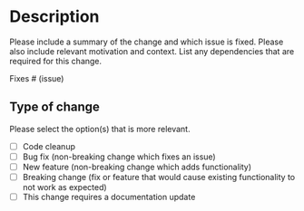 # Description

Please include a summary of the change and which issue is fixed. Please also include relevant motivation and context. List any dependencies that are required for this change.

Fixes # (issue)

## Type of change

Please select the option(s) that is more relevant.

- [ ] Code cleanup
- [ ] Bug fix (non-breaking change which fixes an issue)
- [ ] New feature (non-breaking change which adds functionality)
- [ ] Breaking change (fix or feature that would cause existing functionality to not work as expected)
- [ ] This change requires a documentation update